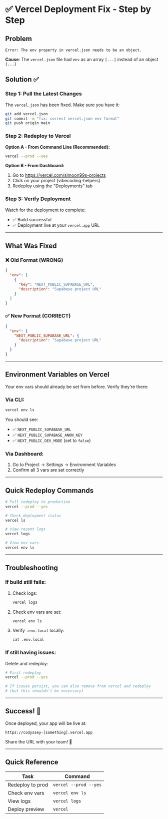 # ✅ Vercel Deployment Fix - Step by Step

## Problem
```
Error: The env property in vercel.json needs to be an object.
```

**Cause**: The `vercel.json` file had `env` as an array `[...]` instead of an object `{...}`

## Solution ✅

### Step 1: Pull the Latest Changes

The `vercel.json` has been fixed. Make sure you have it:

```bash
git add vercel.json
git commit -m "fix: correct vercel.json env format"
git push origin main
```

### Step 2: Redeploy to Vercel

**Option A - From Command Line (Recommended):**

```bash
vercel --prod --yes
```

**Option B - From Dashboard:**

1. Go to https://vercel.com/simoon99s-projects
2. Click on your project (vibecoding-helpers)
3. Redeploy using the "Deployments" tab

### Step 3: Verify Deployment

Watch for the deployment to complete:
- ✅ Build successful
- ✅ Deployment live at your `vercel.app` URL

---

## What Was Fixed

### ❌ Old Format (WRONG)
```json
{
  "env": [
    {
      "key": "NEXT_PUBLIC_SUPABASE_URL",
      "description": "Supabase project URL"
    }
  ]
}
```

### ✅ New Format (CORRECT)
```json
{
  "env": {
    "NEXT_PUBLIC_SUPABASE_URL": {
      "description": "Supabase project URL"
    }
  }
}
```

---

## Environment Variables on Vercel

Your env vars should already be set from before. Verify they're there:

### Via CLI:
```bash
vercel env ls
```

You should see:
- ✅ `NEXT_PUBLIC_SUPABASE_URL`
- ✅ `NEXT_PUBLIC_SUPABASE_ANON_KEY`
- ✅ `NEXT_PUBLIC_DEV_MODE` (set to `false`)

### Via Dashboard:
1. Go to Project → Settings → Environment Variables
2. Confirm all 3 vars are set correctly

---

## Quick Redeploy Commands

```bash
# Full redeploy to production
vercel --prod --yes

# Check deployment status
vercel ls

# View recent logs
vercel logs

# View env vars
vercel env ls
```

---

## Troubleshooting

### If build still fails:

1. Check logs:
   ```bash
   vercel logs
   ```

2. Check env vars are set:
   ```bash
   vercel env ls
   ```

3. Verify `.env.local` locally:
   ```bash
   cat .env.local
   ```

### If still having issues:

Delete and redeploy:
```bash
# First redeploy
vercel --prod --yes

# If issues persist, you can also remove from vercel and redeploy
# (but this shouldn't be necessary)
```

---

## Success! 🎉

Once deployed, your app will be live at:
```
https://codyssey-[something].vercel.app
```

Share the URL with your team! 🚀

---

## Quick Reference

| Task | Command |
|------|---------|
| Redeploy to prod | `vercel --prod --yes` |
| Check env vars | `vercel env ls` |
| View logs | `vercel logs` |
| Deploy preview | `vercel` |

